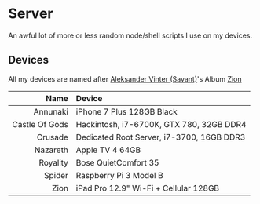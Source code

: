 # Server

An awful lot of more or less random node/shell scripts I use on my devices.

## Devices

All my devices are named after [Aleksander Vinter (Savant)](https://en.wikipedia.org/wiki/Savant_(musician))'s Album [Zion](https://savantofficial.bandcamp.com/album/zion)

|           Name | Device                                    |
|---------------:|:------------------------------------------|
|       Annunaki | iPhone 7 Plus 128GB Black                 |
| Castle Of Gods | Hackintosh, i7-6700K, GTX 780, 32GB DDR4  |
|        Crusade | Dedicated Root Server, i7-3700, 16GB DDR3 |
|       Nazareth | Apple TV 4 64GB                           |
|       Royality | Bose QuietComfort 35                      |
|         Spider | Raspberry Pi 3 Model B                    |
|           Zion | iPad Pro 12.9" Wi-Fi + Cellular 128GB     |
